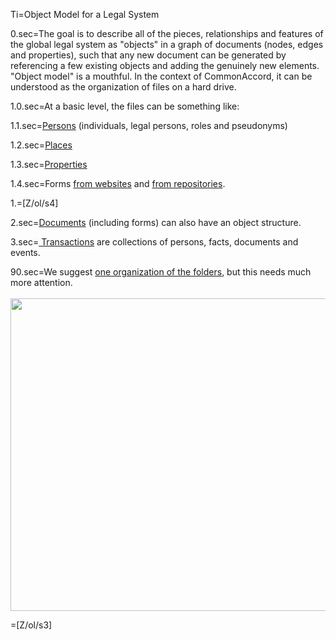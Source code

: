 Ti=Object Model for a Legal System

0.sec=The goal is to describe all of the pieces, relationships and features of the global legal system as "objects" in a graph of documents (nodes, edges and properties), such that any new document can be generated by referencing a few existing objects and adding the genuinely new elements.  "Object model" is a mouthful.  In the context of CommonAccord, it can be understood as the organization of files on a hard drive.

1.0.sec=At a basic level, the files can be something like:

1.1.sec=<a href="index.php?action=list&file=U/id/">Persons</a> (individuals, legal persons, roles and pseudonyms)

1.2.sec=<a href="index.php?action=list&file=U/at/">Places</a>

1.3.sec=<a href="index.php?action=list&file=U/is/">Properties</a>

1.4.sec=Forms <a href="index.php?action=list&file=Wx/">from websites</a> and <a href="index.php?action=list&file=GH/">from repositories</a>. 

1.=[Z/ol/s4]

2.sec=<a href="index.php?action=doc&file=S/About/Conference/Theme/Legal/Document_ObjectModel_0.md">Documents</a> (including forms) can also have an object structure.

3.sec=<a href="index.php?action=doc&file=S/About/Conference/Theme/Legal/Transaction_ObjectModel_0.md"> Transactions</a> are collections of persons, facts, documents and events.

90.sec=We suggest <a href="index.php?action=list&file=">one organization of the folders</a>, but this needs much more attention.<br><br><img src="index.php?action=raw&file=S/About/Conference/Image/Legal/System_ObjectModel.jpg" height="500" width="700">

=[Z/ol/s3]